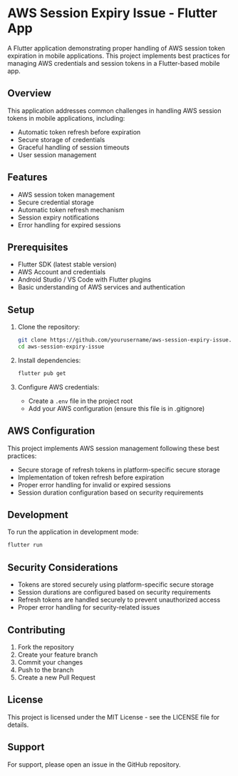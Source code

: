 # AWS Session Expiry Issue - Flutter App

A Flutter application demonstrating proper handling of AWS session token expiration in mobile applications. This project implements best practices for managing AWS credentials and session tokens in a Flutter-based mobile app.

## Overview

This application addresses common challenges in handling AWS session tokens in mobile applications, including:
- Automatic token refresh before expiration
- Secure storage of credentials
- Graceful handling of session timeouts
- User session management

## Features

- AWS session token management
- Secure credential storage
- Automatic token refresh mechanism
- Session expiry notifications
- Error handling for expired sessions

## Prerequisites

- Flutter SDK (latest stable version)
- AWS Account and credentials
- Android Studio / VS Code with Flutter plugins
- Basic understanding of AWS services and authentication

## Setup

1. Clone the repository:
   ```bash
   git clone https://github.com/yourusername/aws-session-expiry-issue.git
   cd aws-session-expiry-issue
   ```

2. Install dependencies:
   ```bash
   flutter pub get
   ```

3. Configure AWS credentials:
   - Create a `.env` file in the project root
   - Add your AWS configuration (ensure this file is in .gitignore)

## AWS Configuration

This project implements AWS session management following these best practices:

- Secure storage of refresh tokens in platform-specific secure storage
- Implementation of token refresh before expiration
- Proper error handling for invalid or expired sessions
- Session duration configuration based on security requirements

## Development

To run the application in development mode:

```bash
flutter run
```

## Security Considerations

- Tokens are stored securely using platform-specific secure storage
- Session durations are configured based on security requirements
- Refresh tokens are handled securely to prevent unauthorized access
- Proper error handling for security-related issues

## Contributing

1. Fork the repository
2. Create your feature branch
3. Commit your changes
4. Push to the branch
5. Create a new Pull Request

## License

This project is licensed under the MIT License - see the LICENSE file for details.

## Support

For support, please open an issue in the GitHub repository.

